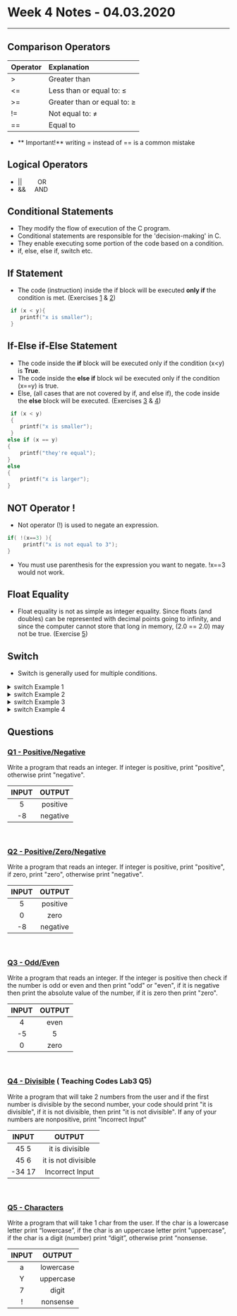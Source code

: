 # Week 4 Notes - 04.03.2020
---

## Comparison Operators

| Operator  | Explanation  |
| :------------ | :------------ |
| >  | Greater than  |
| <=  | Less than or equal to: ≤  |
| >=   | Greater than or equal to: ≥  |
| !=  | Not equal to: ≠  |
| ==  | Equal to  |


* ** Important!** writing = instead of == is a common mistake


## Logical Operators

* || &nbsp;&nbsp;&nbsp;&nbsp;&nbsp;&nbsp;&nbsp;      OR
* &&  &nbsp;&nbsp;&nbsp; AND

## Conditional Statements

* They modify the flow of execution of the C program. 
* Conditional statements are responsible for the 'decision-making' in C.
* They enable executing some portion of the code based on a condition.
* if, else, else if, switch etc.

## If Statement

* The code (instruction) inside the if block will be executed **only if** the condition is met. (Exercises [1](https://github.com/zeynepyirmibes/cmpe150-spring20/blob/master/Week%204/Lab%20Exercises/LabEx1_if.c) & [2](https://github.com/zeynepyirmibes/cmpe150-spring20/blob/master/Week%204/Lab%20Exercises/LabEx2_if.c))

```c 
 if (x < y){
 	printf("x is smaller"); 
 }
```

## If-Else if-Else Statement

* The code inside the **if** block will be executed only if the condition (x<y) is **True**. 
* The code inside the **else if** block wil be executed only if the condition (x==y) is true. 
* Else, (all cases that are not covered by if, and else if), the code inside the **else** block will be executed.  (Exercises [3](https://github.com/zeynepyirmibes/cmpe150-spring20/blob/master/Week%204/Lab%20Exercises/LabEx3_if_else.c) & [4](https://github.com/zeynepyirmibes/cmpe150-spring20/blob/master/Week%204/Lab%20Exercises/LabEx4_else_if.c))

```c 
 if (x < y)
 {
 	printf("x is smaller"); 
 }
else if (x == y)
{
    printf("they're equal"); 
}
else
{
	printf("x is larger");  
}
```

## NOT Operator !

* Not operator (!) is used to negate an expression. 

```c 
if( !(x==3) ){
	 printf("x is not equal to 3");
}
```
* You must use parenthesis for the expression you want to negate. 
!x==3 would not work.

## Float Equality
* Float equality is not as simple as integer equality. Since floats (and doubles) can be represented with decimal points going to infinity, and since the computer cannot store that long in memory, (2.0 == 2.0) may not be true. (Exercise [5](https://github.com/zeynepyirmibes/cmpe150-spring20/blob/master/Week%204/Lab%20Exercises/LabEx5_float%20equality.c))

## Switch

* Switch is generally used for multiple conditions. 


<details>
<summary>switch Example 1</summary>
<br>

If no break is introduced in the cases, all cases after the desired case will be executed.

```c 
#include<stdio.h>

int main(){
    setbuf(stdout,NULL);

    int num;
    printf("Enter the number: ");
    scanf("%d",&num);

    switch (num){
        case 1:
            printf("one ");
        case 2:
            printf("two" );
        case 3:
            printf("three ");
        case 4:
            printf("four ");
        case 5:
            printf("five ");
        case 6:
            printf("six ");
        default:
            printf("else");
    }

    return 0;
}
```
</details>


<details>
<summary>switch Example 2</summary>
<br>

When breaks are introduced, only the desired case is executed. 

```c 
#include<stdio.h>

int main(){
    setbuf(stdout,NULL);

    int num;
    printf("Enter the number: ");
    scanf("%d",&num);

    switch (num){
        case 1:
            printf("one ");
			break;
        case 2:
            printf("two" );
			break;
        case 3:
            printf("three ");
			break;
        case 4:
            printf("four ");
			break;
        case 5:
            printf("five ");
			break;
        case 6:
            printf("six ");
			break;
        default:
            printf("else");
			break;
    }

    return 0;
}
```
</details>



<details>
<summary>switch Example 3</summary>
<br>

```c 
#include <stdio.h>

int main()
{
    char card = 'D';
    switch (day) {
        case 'C':
            printf("Clubs\n");
			break;
        case 'D':
            printf("Diamonds\n");
			break;
        case 'H':
            printf("Hearts\n");
			break;
        case 'S':
            printf("Spades\n");
			break;
        }

    return 0;
}
```

</details>

<details>
<summary>switch Example 4</summary>
<br>

```c 
#include <stdio.h>
 
 int main() {
    int color = 1;
    printf("Please choose a color(1: red,2: green,3: blue):\n");
    scanf("%d", &color);
 
    switch (color) {
        case 1: 
            printf("you chose red color\n");
            break;
        case 2:
            printf("you chose green color\n");
            break;
        case 3:
            printf("you chose blue color\n");
            break;
        default:
            printf("you did not choose any color\n");
    }
    return 0;
}
```
</details>


## Questions

### [Q1 - Positive/Negative](https://github.com/zeynepyirmibes/cmpe150-spring20/blob/master/Week%204/Questions/Q1.c)

Write a program that reads an integer. If integer is positive, print "positive", otherwise print "negative".

|  INPUT  |  OUTPUT |
|:-------:|:-------:|
|  5   | positive  |
| -8   | negative  |

<br>

### [Q2 - Positive/Zero/Negative](https://github.com/zeynepyirmibes/cmpe150-spring20/blob/master/Week%204/Questions/Q2.c)

Write a program that reads an integer. If integer is positive, print "positive", if zero, print "zero", otherwise print "negative".

|  INPUT  |  OUTPUT |
|:-------:|:-------:|
|  5   | positive  |
|  0   | zero  |
| -8   | negative  |

<br>

### [Q3 - Odd/Even](https://github.com/zeynepyirmibes/cmpe150-spring20/blob/master/Week%204/Questions/Q3.c)

Write a program that reads an integer. If the integer is positive then check if the number is odd or even and then print "odd" or "even", if it is negative then print the absolute value of the number, if it is zero then print "zero".

|  INPUT  |  OUTPUT |
|:-------:|:-------:|
| 4  | even   |
| -5  | 5  |
| 0  | zero  |

<br />

### [Q4 - Divisible](https://github.com/zeynepyirmibes/cmpe150-spring20/blob/master/Week%204/Questions/Q4.c) ( Teaching Codes Lab3 Q5)

Write a program that will take 2 numbers from the user and if the first number is divisible by the second number, your code should print "it is divisible", if it is not divisible, then print "it is not divisible". If any of your numbers are nonpositive, print "Incorrect Input" 


|  INPUT  |  OUTPUT |
|:-------:|:-------:|
| 45 5    | it is divisible   |
| 45 6    | it is not divisible  |
| -34 17  | Incorrect Input  |


<br />


### [Q5 - Characters](https://github.com/zeynepyirmibes/cmpe150-spring20/blob/master/Week%204/Questions/Q5.c)

Write a program that will take 1 char from the user. If the char is a lowercase letter print “lowercase”, if the char is an uppercase letter print "uppercase", if the char is a digit (number) print “digit”, otherwise print “nonsense.

|  INPUT  |  OUTPUT |
|:-------:|:-------:|
| a   | lowercase   |
| Y   | uppercase   |
| 7    | digit  |
| ! | nonsense  |
